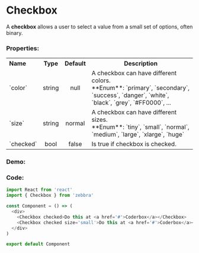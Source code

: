 # Checkbox

A **checkbox** allows a user to select a value from a small set of options, often binary. <br />

### Properties:

<table>
  <tbody>
    <tr>
      <th class='name' align="left">Name</th>
      <th align="center">Type</th>
      <th align="center">Default</th>
      <th>Description</th>
    </tr>
    <tr>
      <td>`color`</td>
      <td class='type' align="center">string</td>
      <td class='default-type' align="center">null</td>
      <td>
        A checkbox can have different colors. <br />
        **Enum**:
        `primary`, `secondary`, `success`, `danger`, `white`, `black`, `grey`, `#FF0000`, ...
      </td>
    </tr>
    <tr>
      <td>`size`</td>
      <td class='type' align="center">string</td>
      <td class='default-type' align="center">normal</td>
      <td>
        A checkbox can have different sizes. <br />
        **Enum**:
        `tiny`, `small`, `normal`, `medium`, `large`, `xlarge`, `huge`
      </td>
    </tr>
    <tr>
      <td>`checked`</td>
      <td class='type' align="center">bool</td>
      <td class='default-type' align="center">false</td>
      <td>
        Is true if checkbox is checked.
      </td>
    </tr>
  </tbody>
</table>

### Demo:

<!-- STORY -->

### Code:

```js
import React from 'react'
import { Checkbox } from 'zebbra'

const Component = () => (
  <div>
    <Checkbox checked>Do this at <a href='#'>Coderbox</a></Checkbox>
    <Checkbox checked size='small'>Do this at <a href='#'>Coderbox</a></Checkbox>
  </div>
)

export default Component
```
